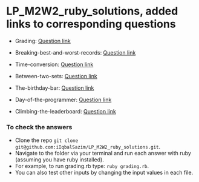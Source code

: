 # LP_M2W2_ruby_solutions, added links to corresponding questions

- Grading:
[Question link](https://www.hackerrank.com/challenges/grading/problem?isFullScreen=true)

- Breaking-best-and-worst-records:
[Question link](https://www.hackerrank.com/challenges/breaking-best-and-worst-records/problem?isFullScreen=true)

- Time-conversion:
[Question link](https://www.hackerrank.com/challenges/time-conversion/problem?isFullScreen=true)

- Between-two-sets:
[Question link](https://www.hackerrank.com/challenges/between-two-sets/problem?isFullScreen=true)

- The-birthday-bar:
[Question link](https://www.hackerrank.com/challenges/the-birthday-bar/problem?isFullScreen=true)

- Day-of-the-programmer:
[Question link](https://www.hackerrank.com/challenges/day-of-the-programmer/problem?isFullScreen=true)

- Climbing-the-leaderboard:
[Question link](https://www.hackerrank.com/challenges/climbing-the-leaderboard/problem?isFullScreen=true)



### To check the answers
- Clone the repo `git clone git@github.com:iIqbalSazim/LP_M2W2_ruby_solutions.git`.
- Navigate to the folder via your terminal and run each answer with ruby (assuming you have ruby installed).
- For example, to run grading.rb type: `ruby grading.rb`.
- You can also test other inputs by changing the input values in each file.


